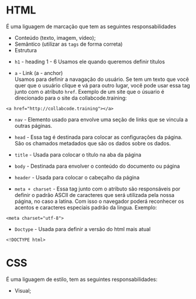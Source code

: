 # HTML

É uma liguagem de marcação que tem as seguintes responsabilidades

- Conteúdo (texto, imagem, vídeo);
- Semântico (utilizar as `tags` de forma correta)
- Estrutura

* `h1` - heading 1 - 6
  Usamos ele quando queremos definir títulos

- `a` - Link (a - anchor)  
  Usamos para definir a navagação do usuário. Se tem um texto que você quer que o usuário clique e vá para outro lugar, você pode usar essa tag junto com o atributo `href`. Exemplo de um site que o úsuario é direcionado para o site da collabcode.training:

```
<a href="http://collabcode.training"></a>
```

- `nav` - Elemento usado para envolve uma seção de links que se vincula a outras páginas.

- `head` - Essa tag é destinada para colocar as configurações da página. São os chamados metadados que são os dados sobre os dados.
- `title` - Usada para colocar o título na aba da página
- `body` - Destinada para envolver o conteúdo do documento ou página
- `header` - Usada para colocar o cabeçalho da página
- `meta + charset` - Essa tag junto com o atributo são responsáveis por definir o padrão ASCII de caracteres que será utilizada pela nossa página, no caso a latina. Com isso o navegador poderá reconhecer os acentos e caracteres especiais padrão da lingua.
  Exemplo:

```
<meta charset="utf-8">
```

- `Doctype` - Usada para definir a versão do html mais atual

```
<!DOCTYPE html>
```

# CSS

É uma liguagem de estilo, tem as seguintes responsabilidades:

- Visual;
